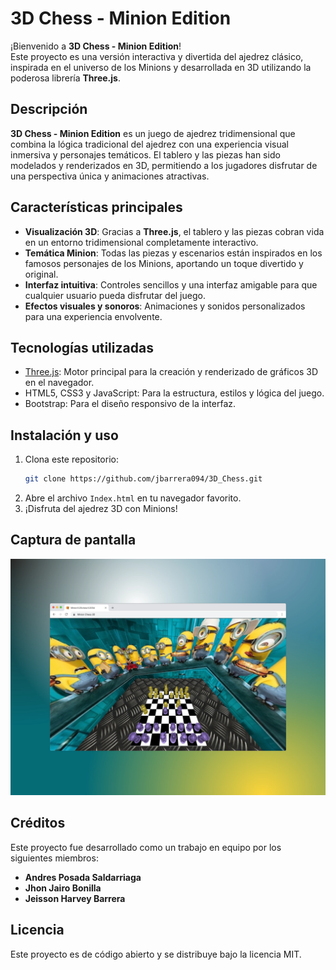 # 3D Chess - Minion Edition

¡Bienvenido a **3D Chess - Minion Edition**!  
Este proyecto es una versión interactiva y divertida del ajedrez clásico, inspirada en el universo de los Minions y desarrollada en 3D utilizando la poderosa librería **Three.js**.

## Descripción

**3D Chess - Minion Edition** es un juego de ajedrez tridimensional que combina la lógica tradicional del ajedrez con una experiencia visual inmersiva y personajes temáticos. El tablero y las piezas han sido modelados y renderizados en 3D, permitiendo a los jugadores disfrutar de una perspectiva única y animaciones atractivas.

## Características principales

- **Visualización 3D**: Gracias a **Three.js**, el tablero y las piezas cobran vida en un entorno tridimensional completamente interactivo.
- **Temática Minion**: Todas las piezas y escenarios están inspirados en los famosos personajes de los Minions, aportando un toque divertido y original.
- **Interfaz intuitiva**: Controles sencillos y una interfaz amigable para que cualquier usuario pueda disfrutar del juego.
- **Efectos visuales y sonoros**: Animaciones y sonidos personalizados para una experiencia envolvente.

## Tecnologías utilizadas

- [Three.js](https://threejs.org/): Motor principal para la creación y renderizado de gráficos 3D en el navegador.
- HTML5, CSS3 y JavaScript: Para la estructura, estilos y lógica del juego.
- Bootstrap: Para el diseño responsivo de la interfaz.

## Instalación y uso

1. Clona este repositorio:
   ```bash
   git clone https://github.com/jbarrera094/3D_Chess.git
   ```
2. Abre el archivo `Index.html` en tu navegador favorito.
3. ¡Disfruta del ajedrez 3D con Minions!

## Captura de pantalla

![Captura de pantalla del juego](./Recursos/574shots_so.webp)

## Créditos

Este proyecto fue desarrollado como un trabajo en equipo por los siguientes miembros:

- **Andres Posada Saldarriaga**
- **Jhon Jairo Bonilla**
- **Jeisson Harvey Barrera**

## Licencia

Este proyecto es de código abierto y se distribuye bajo la licencia MIT.
